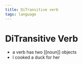 ```yaml
---
title: DiTransitive verb
tags: language
---
```


# DiTransitive Verb
- a verb has two [[noun]] objects 
- I cooked a duck for her




























